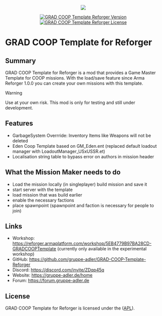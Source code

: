 
<p align="center">
    <img src="https://github.com/y0014984/GRAD-COOP-Template-Reforger/assets/50139270/efadb891-a6e5-43fc-b2f6-808801341748.png">
</p>

<p align="center">
    <a href="https://github.com/y0014984/GRAD-Spectator/releases/latest">
        <img src="https://img.shields.io/badge/Version-1.0.10-blue.svg?style=flat-square" alt="GRAD COOP Template Reforger Version">
    </a>
    <a href="https://www.bistudio.com/community/licenses/arma-public-license-share-alike">
        <img src="https://img.shields.io/badge/License-APL-red.svg?style=flat-square" alt="GRAD COOP Template Reforger License">
    </a>
</p>

# GRAD COOP Template for Reforger

## Summary
GRAD COOP Template for Reforger is a mod that provides a Game Master Template for COOP missions. With the load/save feature since Arma Reforger 1.0.0 you can create your own missions with this template.

> [!WARNING]
> Use at your own risk. This mod is only for testing and still under development.

## Features
- GarbageSystem Overrride: Inventory Items like Weapons will not be deleted
- Eden Coop Template based on GM_Eden.ent (replaced default loadout manager with LoadoutManager_USxUSSR.et)
- Localisation string table to bypass error on authors in mission header

## What the Mission Maker needs to do
- Load the mission locally (in singleplayer) build mission and save it
- start server with the template
- load mission that was build earlier
- enable the necessary factions
- place spawnpoint
(spawnpoint and faction is necessary for people to join)

## Links
- Workshop: https://reforger.armaplatform.com/workshop/5EB4779B97BA28CD-GRADCOOPTemplate (currently only available in the experimental workshop)
- GitHub: https://github.com/gruppe-adler/GRAD-COOP-Template-Reforger
- Discord: https://discord.com/invite/ZDqp45q
- Website: https://gruppe-adler.de/home
- Forum: https://forum.gruppe-adler.de

## License
GRAD COOP Template for Reforger is licensed under the ([APL](https://www.bohemia.net/community/licenses/arma-public-license)).
